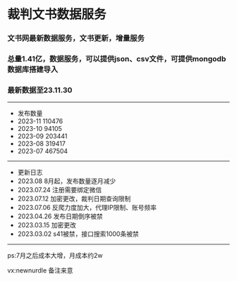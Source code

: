 # 裁判文书数据服务

### 文书网最新数据服务，文书更新，增量服务
### 总量1.41亿，数据服务，可以提供json、csv文件，可提供mongodb数据库搭建导入
### 最新数据至23.11.30


---
* 发布数量
* 2023-11 110476
* 2023-10 94105
* 2023-09 203441
* 2023-08 319417
* 2023-07 467504


---
* 更新日志
* 2023.08 8月起，发布数量逐月减少
* 2023.07.24 注册需要绑定微信
* 2023.07.12 加密更改，裁判日期查询限制
* 2023.07.06 反爬力度加大，代理IP限制、账号频率
* 2023.04.26 发布日期倒序被禁
* 2023.03.15 加密更改
* 2023.03.02 s41被禁，接口搜索1000条被禁
---

ps:7月之后成本大增，月成本约2w

vx:newnurdle 备注来意
